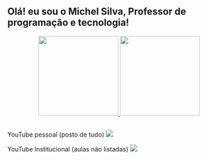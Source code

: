 ## Olá! eu sou o Michel Silva, Professor de programação e tecnologia!
<div align="center">
  <a href="https://github.com/MichelZero">
  <img height="180em" src="https://github-readme-stats.vercel.app/api?username=MichelZero&show_icons=true&theme=dracula&include_all_commits=true&count_private=true"/>
  <img height="180em" src="https://github-readme-stats.vercel.app/api/top-langs/?username=MichelZero&layout=compact&langs_count=7&theme=dracula"/>
  </a> 
</div>

  
  
##

<div> 
<p>
<p>YouTube pessoal (posto de tudo)
  <a href="https://www.youtube.com/micheltrilha" target="_blank"><img src="https://img.shields.io/badge/YouTube-FF0000?style=for-the-badge&logo=youtube&logoColor=white" target="_blank"></a></p>
  YouTube Institucional (aulas não listadas)
    <a href="[https://www.youtube.com/micheltrilha](https://www.youtube.com/channel/UCp07IJzj_MawhnCPU3qmIiA)" target="_blank"><img src="https://img.shields.io/badge/YouTube-FF0000?style=for-the-badge&logo=youtube&logoColor=white" target="_blank"></a>
 </p>
 
 
 
</div>
